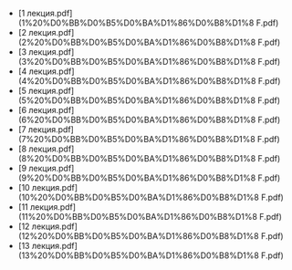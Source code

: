 - [1 лекция.pdf](1%20%D0%BB%D0%B5%D0%BA%D1%86%D0%B8%D1%8
  F.pdf)
- [2 лекция.pdf](2%20%D0%BB%D0%B5%D0%BA%D1%86%D0%B8%D1%8
  F.pdf)
- [3 лекция.pdf](3%20%D0%BB%D0%B5%D0%BA%D1%86%D0%B8%D1%8
  F.pdf)
- [4 лекция.pdf](4%20%D0%BB%D0%B5%D0%BA%D1%86%D0%B8%D1%8
  F.pdf)
- [5 лекция.pdf](5%20%D0%BB%D0%B5%D0%BA%D1%86%D0%B8%D1%8
  F.pdf)
- [6 лекция.pdf](6%20%D0%BB%D0%B5%D0%BA%D1%86%D0%B8%D1%8
  F.pdf)
- [7 лекция.pdf](7%20%D0%BB%D0%B5%D0%BA%D1%86%D0%B8%D1%8
  F.pdf)
- [8 лекция.pdf](8%20%D0%BB%D0%B5%D0%BA%D1%86%D0%B8%D1%8
  F.pdf)
- [9 лекция.pdf](9%20%D0%BB%D0%B5%D0%BA%D1%86%D0%B8%D1%8
  F.pdf)
- [10 лекция.pdf](10%20%D0%BB%D0%B5%D0%BA%D1%86%D0%B8%D1%8
  F.pdf)
- [11 лекция.pdf](11%20%D0%BB%D0%B5%D0%BA%D1%86%D0%B8%D1%8
  F.pdf)
- [12 лекция.pdf](12%20%D0%BB%D0%B5%D0%BA%D1%86%D0%B8%D1%8
  F.pdf)
- [13 лекция.pdf](13%20%D0%BB%D0%B5%D0%BA%D1%86%D0%B8%D1%8
  F.pdf)